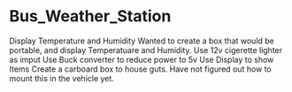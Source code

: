 # Bus_Weather_Station
Display Temperature and Humidity
Wanted to create a box that would be portable, and display Temperatuare and Humidity. 
  Use 12v cigerette lighter as imput
  Use Buck converter to reduce power to 5v
  Use Display to show Items
  Create a carboard box to house guts.
  Have not figured out how to mount this in the vehicle yet.
